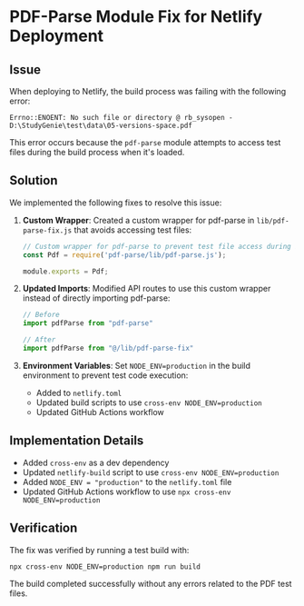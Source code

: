 # PDF-Parse Module Fix for Netlify Deployment

## Issue

When deploying to Netlify, the build process was failing with the following error:

```
Errno::ENOENT: No such file or directory @ rb_sysopen - D:\StudyGenie\test\data\05-versions-space.pdf
```

This error occurs because the `pdf-parse` module attempts to access test files during the build process when it's loaded.

## Solution

We implemented the following fixes to resolve this issue:

1. **Custom Wrapper**: Created a custom wrapper for pdf-parse in `lib/pdf-parse-fix.js` that avoids accessing test files:
   ```javascript
   // Custom wrapper for pdf-parse to prevent test file access during build
   const Pdf = require('pdf-parse/lib/pdf-parse.js');
   
   module.exports = Pdf;
   ```

2. **Updated Imports**: Modified API routes to use this custom wrapper instead of directly importing pdf-parse:
   ```javascript
   // Before
   import pdfParse from "pdf-parse"
   
   // After
   import pdfParse from "@/lib/pdf-parse-fix"
   ```

3. **Environment Variables**: Set `NODE_ENV=production` in the build environment to prevent test code execution:
   - Added to `netlify.toml`
   - Updated build scripts to use `cross-env NODE_ENV=production`
   - Updated GitHub Actions workflow

## Implementation Details

- Added `cross-env` as a dev dependency
- Updated `netlify-build` script to use `cross-env NODE_ENV=production`
- Added `NODE_ENV = "production"` to the `netlify.toml` file
- Updated GitHub Actions workflow to use `npx cross-env NODE_ENV=production`

## Verification

The fix was verified by running a test build with:

```bash
npx cross-env NODE_ENV=production npm run build
```

The build completed successfully without any errors related to the PDF test files.
